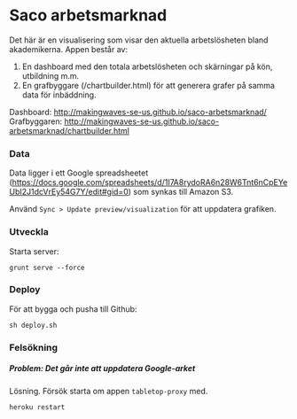 # Saco arbetsmarknad

Det här är en visualisering som visar den aktuella arbetslösheten bland akademikerna. Appen består av:

1) En dashboard med den totala arbetslösheten och skärningar på kön, utbildning m.m.
2) En grafbyggare (/chartbuilder.html) för att generera grafer på samma data för inbäddning.

Dashboard: http://makingwaves-se-us.github.io/saco-arbetsmarknad/
Grafbyggaren: http://makingwaves-se-us.github.io/saco-arbetsmarknad/chartbuilder.html

### Data

Data ligger i ett Google spreadsheetet (https://docs.google.com/spreadsheets/d/1I7A8rydoRA6n28W6Tnt6nCpEYeUbI2J1dcVrEy54G7Y/edit#gid=0) som synkas till Amazon S3.

Använd `Sync > Update preview/visualization` för att uppdatera grafiken.

### Utveckla

Starta server:

	grunt serve --force

### Deploy

För att bygga och pusha till Github:

	sh deploy.sh

### Felsökning

##### Problem: Det går inte att uppdatera Google-arket

Lösning. Försök starta om appen `tabletop-proxy` med.

	heroku restart
